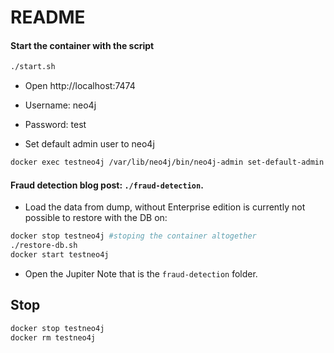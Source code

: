 # README

#### Start the container with the script 
```bash
./start.sh
```

- Open http://localhost:7474
- Username: neo4j
- Password: test

- Set default admin user to neo4j
```bash
docker exec testneo4j /var/lib/neo4j/bin/neo4j-admin set-default-admin neo4j 
```

#### Fraud detection blog post: `./fraud-detection`.
- Load the data from dump, without Enterprise edition is currently not possible to restore with the DB on:
```bash
docker stop testneo4j #stoping the container altogether
./restore-db.sh
docker start testneo4j
```

- Open the Jupiter Note that is the `fraud-detection` folder.

## Stop

```bash
docker stop testneo4j
docker rm testneo4j
```
